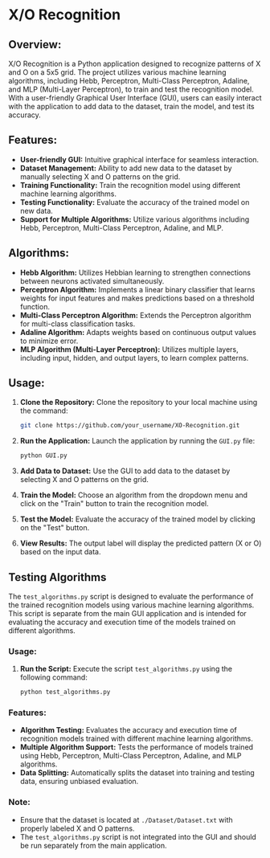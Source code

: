 # X/O Recognition

## Overview:
X/O Recognition is a Python application designed to recognize patterns of X and O on a 5x5 grid. The project utilizes various machine learning algorithms, including Hebb, Perceptron, Multi-Class Perceptron, Adaline, and MLP (Multi-Layer Perceptron), to train and test the recognition model. With a user-friendly Graphical User Interface (GUI), users can easily interact with the application to add data to the dataset, train the model, and test its accuracy.

## Features:
- **User-friendly GUI:** Intuitive graphical interface for seamless interaction.
- **Dataset Management:** Ability to add new data to the dataset by manually selecting X and O patterns on the grid.
- **Training Functionality:** Train the recognition model using different machine learning algorithms.
- **Testing Functionality:** Evaluate the accuracy of the trained model on new data.
- **Support for Multiple Algorithms:** Utilize various algorithms including Hebb, Perceptron, Multi-Class Perceptron, Adaline, and MLP.


## Algorithms:
- **Hebb Algorithm:** Utilizes Hebbian learning to strengthen connections between neurons activated simultaneously.
- **Perceptron Algorithm:** Implements a linear binary classifier that learns weights for input features and makes predictions based on a threshold function.
- **Multi-Class Perceptron Algorithm:** Extends the Perceptron algorithm for multi-class classification tasks.
- **Adaline Algorithm:** Adapts weights based on continuous output values to minimize error.
- **MLP Algorithm (Multi-Layer Perceptron):** Utilizes multiple layers, including input, hidden, and output layers, to learn complex patterns.



## Usage:
1. **Clone the Repository:** Clone the repository to your local machine using the command:
    ```bash
    git clone https://github.com/your_username/XO-Recognition.git
    ```
    
2. **Run the Application:** Launch the application by running the `GUI.py` file:
    ```bash
    python GUI.py
    ```
3. **Add Data to Dataset:** Use the GUI to add data to the dataset by selecting X and O patterns on the grid.
4. **Train the Model:** Choose an algorithm from the dropdown menu and click on the "Train" button to train the recognition model.
5. **Test the Model:** Evaluate the accuracy of the trained model by clicking on the "Test" button.
6. **View Results:** The output label will display the predicted pattern (X or O) based on the input data.



## Testing Algorithms

The `test_algorithms.py` script is designed to evaluate the performance of the trained recognition models using various machine learning algorithms. This script is separate from the main GUI application and is intended for evaluating the accuracy and execution time of the models trained on different algorithms.

### Usage:
1. **Run the Script:** Execute the script `test_algorithms.py` using the following command:
    ```bash
    python test_algorithms.py
    ```

### Features:
- **Algorithm Testing:** Evaluates the accuracy and execution time of recognition models trained with different machine learning algorithms.
- **Multiple Algorithm Support:** Tests the performance of models trained using Hebb, Perceptron, Multi-Class Perceptron, Adaline, and MLP algorithms.
- **Data Splitting:** Automatically splits the dataset into training and testing data, ensuring unbiased evaluation.

### Note:
- Ensure that the dataset is located at `./Dataset/Dataset.txt` with properly labeled X and O patterns.
- The `test_algorithms.py` script is not integrated into the GUI and should be run separately from the main application.

